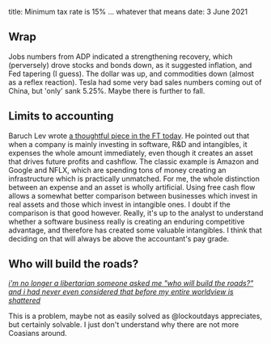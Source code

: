 title: Minimum tax rate is 15% ... whatever that means
date: 3 June 2021

## Wrap

Jobs numbers from ADP indicated a strengthening recovery, which (perversely) drove stocks and bonds down, as it suggested inflation, and Fed tapering (I guess).
The dollar was up, and commodities down (almost as a reflex reaction).
Tesla had some very bad sales numbers coming out of China, but 'only' sank 5.25%. Maybe there is further to fall.

## Limits to accounting

Baruch Lev wrote [a thoughtful piece in the FT today](https://www.ft.com/content/9f77bf14-6cad-48d2-b068-e625ed44f1fd).
He pointed out that when a company is mainly investing in software, R&D and intangibles, it expenses the whole amount immediately, even though it creates an asset that drives future profits and cashflow.
The classic example is Amazon and Google and NFLX, which are spending tons of money creating an infrastructure which is practically unmatched.
For me, the whole distinction between an expense and an asset is wholly artificial.
Using free cash flow allows a somewhat better comparison between businesses which invest in real assets and those which invest in intangible ones. 
I doubt if the comparison is that good however. 
Really, it's up to the analyst to understand whether a software business really is creating an enduring competitive advantage, and therefore has created some valuable intangibles. 
I think that deciding on that will always be above the accountant's pay grade.

## Who will build the roads?

[_i'm no longer a libertarian someone asked me "who will build the roads?" and i had never even considered that before my entire worldview is shattered_](https://twitter.com/lockoutdays/status/1400277877682315265)

This is a problem, maybe not as easily solved as @lockoutdays appreciates, but certainly solvable. I just don't understand why there are not more Coasians around.